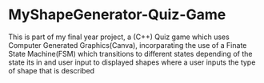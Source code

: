 # MyShapeGenerator-Quiz-Game
This is part of my final year project, a (C++) Quiz game which uses Computer Generated Graphics(Canva), incorparating the use of a Finate State Machine(FSM) which transitions to different states depending of the state its in and user input to displayed shapes where a user inputs the type of shape that is described 
